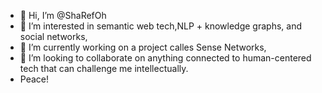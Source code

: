 - 👋 Hi, I’m @ShaRefOh
- 👀 I’m interested in semantic web tech,NLP + knowledge graphs, and social networks, 
- 🌱 I’m currently working on a project calles Sense Networks,
- 💞️ I’m looking to collaborate on anything connected to human-centered tech that can challenge me intellectually.
- Peace!

<!---
ShaRefOh/ShaRefOh is a ✨ special ✨ repository because its `README.md` (this file) appears on your GitHub profile.
You can click the Preview link to take a look at your changes.
--->

